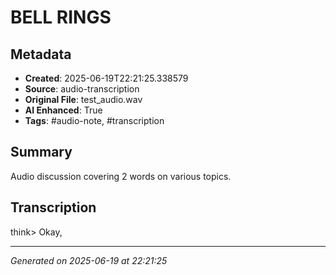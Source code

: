 # BELL RINGS

## Metadata
- **Created**: 2025-06-19T22:21:25.338579
- **Source**: audio-transcription
- **Original File**: test_audio.wav
- **AI Enhanced**: True
- **Tags**: #audio-note, #transcription

## Summary
Audio discussion covering 2 words on various topics.

## Transcription
think>
Okay,

---
*Generated on 2025-06-19 at 22:21:25*